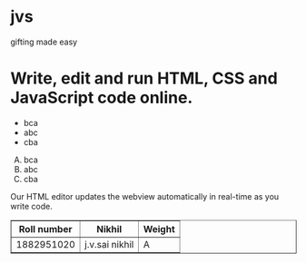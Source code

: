 # jvs
gifting made easy
<!-- Online HTML, CSS and JavaScript editor to run code online.-->
<!DOCTYPE html>
<html lang="en">
<head>
  <meta charset="UTF-8" />
  <meta name="viewport" content="width=device-width, initial-scale=1.0" />
  <link rel="stylesheet" href="style.css" />
  <title>Browser</title>
</head>
<body>
  <h1>
    Write, edit and run HTML, CSS and JavaScript code online.
  </h1>
  <ul style="list-style-type: ">
    <li>bca</li>
    <li>abc</li>
    <li>cba</li>
  </ul>
  <ol type="A">
    <li>bca</li>
    <li>abc</li>
    <li>cba</li>
  </ol>
  
  <table border="1">
  <th>Roll number</th>
  <th>Nikhil</th>
  <th>Weight</th>
    <tr>
    <td>1882951020</td>
    <td>j.v.sai nikhil</td>
    <td>A</td>
      </tr>
  <p>
    Our HTML editor updates the webview automatically in real-time as you write code.
  </p>

</body>
</html>
